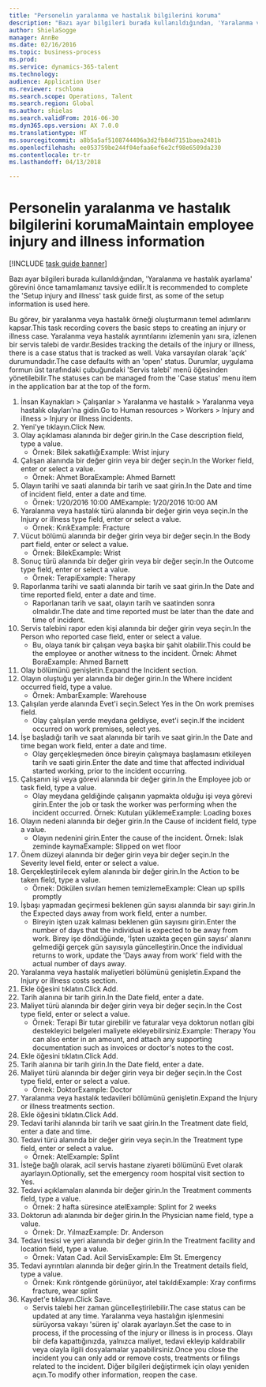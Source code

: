 ```yaml
--- 
title: "Personelin yaralanma ve hastalık bilgilerini koruma"
description: "Bazı ayar bilgileri burada kullanıldığından, 'Yaralanma ve hastalık ayarlama' görevini önce tamamlamanız tavsiye edilir."
author: ShielaSogge
manager: AnnBe
ms.date: 02/16/2016
ms.topic: business-process
ms.prod: 
ms.service: dynamics-365-talent
ms.technology: 
audience: Application User
ms.reviewer: rschloma
ms.search.scope: Operations, Talent
ms.search.region: Global
ms.author: shielas
ms.search.validFrom: 2016-06-30
ms.dyn365.ops.version: AX 7.0.0
ms.translationtype: HT
ms.sourcegitcommit: a8b5a5af5108744406a3d2fb84d7151baea2481b
ms.openlocfilehash: ee053759be244f04efaa6ef6e2cf98e6509da230
ms.contentlocale: tr-tr
ms.lasthandoff: 04/13/2018

---
```

# <a name="maintain-employee-injury-and-illness-information"></a><span data-ttu-id="b04f7-103">Personelin yaralanma ve hastalık bilgilerini koruma</span><span class="sxs-lookup"><span data-stu-id="b04f7-103">Maintain employee injury and illness information</span></span>

[!INCLUDE [task guide banner](../../includes/task-guide-banner.md)]

<span data-ttu-id="b04f7-104">Bazı ayar bilgileri burada kullanıldığından, 'Yaralanma ve hastalık ayarlama' görevini önce tamamlamanız tavsiye edilir.</span><span class="sxs-lookup"><span data-stu-id="b04f7-104">It is recommended to complete the 'Setup injury and illness' task guide first, as some of the setup information is used here.</span></span> 



<span data-ttu-id="b04f7-105">Bu görev, bir yaralanma veya hastalık örneği oluşturmanın temel adımlarını kapsar.</span><span class="sxs-lookup"><span data-stu-id="b04f7-105">This task recording covers the basic steps to creating an injury or illness case.</span></span> <span data-ttu-id="b04f7-106">Yaralanma veya hastalık ayrıntılarını izlemenin yanı sıra, izlenen bir servis talebi de vardır.</span><span class="sxs-lookup"><span data-stu-id="b04f7-106">Besides tracking the details of the injury or illness, there is a case status that is tracked as well.</span></span>  <span data-ttu-id="b04f7-107">Vaka varsayılan olarak 'açık' durumundadır.</span><span class="sxs-lookup"><span data-stu-id="b04f7-107">The case defaults with an 'open' status.</span></span>  <span data-ttu-id="b04f7-108">Durumlar, uygulama formun üst tarafındaki çubuğundaki 'Servis talebi' menü öğesinden yönetilebilir.</span><span class="sxs-lookup"><span data-stu-id="b04f7-108">The statuses can be managed from the 'Case status' menu item in the application bar at the top of the form.</span></span>

1. <span data-ttu-id="b04f7-109">İnsan Kaynakları > Çalışanlar > Yaralanma ve hastalık > Yaralanma veya hastalık olayları'na gidin.</span><span class="sxs-lookup"><span data-stu-id="b04f7-109">Go to Human resources > Workers > Injury and illness > Injury or illness incidents.</span></span>
2. <span data-ttu-id="b04f7-110">Yeni'ye tıklayın.</span><span class="sxs-lookup"><span data-stu-id="b04f7-110">Click New.</span></span>
3. <span data-ttu-id="b04f7-111">Olay açıklaması alanında bir değer girin.</span><span class="sxs-lookup"><span data-stu-id="b04f7-111">In the Case description field, type a value.</span></span>
    * <span data-ttu-id="b04f7-112">Örnek: Bilek sakatlığı</span><span class="sxs-lookup"><span data-stu-id="b04f7-112">Example:  Wrist injury</span></span>  
4. <span data-ttu-id="b04f7-113">Çalışan alanında bir değer girin veya bir değer seçin.</span><span class="sxs-lookup"><span data-stu-id="b04f7-113">In the Worker field, enter or select a value.</span></span>
    * <span data-ttu-id="b04f7-114">Örnek: Ahmet Bora</span><span class="sxs-lookup"><span data-stu-id="b04f7-114">Example: Ahmed Barnett</span></span>  
5. <span data-ttu-id="b04f7-115">Olayın tarihi ve saati alanında bir tarih ve saat girin.</span><span class="sxs-lookup"><span data-stu-id="b04f7-115">In the Date and time of incident field, enter a date and time.</span></span>
    * <span data-ttu-id="b04f7-116">Örnek: 1/20/2016 10:00 AM</span><span class="sxs-lookup"><span data-stu-id="b04f7-116">Example:  1/20/2016 10:00 AM</span></span>  
6. <span data-ttu-id="b04f7-117">Yaralanma veya hastalık türü alanında bir değer girin veya seçin.</span><span class="sxs-lookup"><span data-stu-id="b04f7-117">In the Injury or illness type field, enter or select a value.</span></span>
    * <span data-ttu-id="b04f7-118">Örnek: Kırık</span><span class="sxs-lookup"><span data-stu-id="b04f7-118">Example:  Fracture</span></span>  
7. <span data-ttu-id="b04f7-119">Vücut bölümü alanında bir değer girin veya bir değer seçin.</span><span class="sxs-lookup"><span data-stu-id="b04f7-119">In the Body part field, enter or select a value.</span></span>
    * <span data-ttu-id="b04f7-120">Örnek: Bilek</span><span class="sxs-lookup"><span data-stu-id="b04f7-120">Example:  Wrist</span></span>  
8. <span data-ttu-id="b04f7-121">Sonuç türü alanında bir değer girin veya bir değer seçin.</span><span class="sxs-lookup"><span data-stu-id="b04f7-121">In the Outcome type field, enter or select a value.</span></span>
    * <span data-ttu-id="b04f7-122">Örnek: Terapi</span><span class="sxs-lookup"><span data-stu-id="b04f7-122">Example:  Therapy</span></span>  
9. <span data-ttu-id="b04f7-123">Raporlanma tarihi ve saati alanında bir tarih ve saat girin.</span><span class="sxs-lookup"><span data-stu-id="b04f7-123">In the Date and time reported field, enter a date and time.</span></span>
    * <span data-ttu-id="b04f7-124">Raporlanan tarih ve saat, olayın tarih ve saatinden sonra olmalıdır.</span><span class="sxs-lookup"><span data-stu-id="b04f7-124">The date and time reported must be later than the date and time of incident.</span></span>  
10. <span data-ttu-id="b04f7-125">Servis talebini rapor eden kişi alanında bir değer girin veya seçin.</span><span class="sxs-lookup"><span data-stu-id="b04f7-125">In the Person who reported case field, enter or select a value.</span></span>
    * <span data-ttu-id="b04f7-126">Bu, olaya tanık bir çalışan veya başka bir şahit olabilir.</span><span class="sxs-lookup"><span data-stu-id="b04f7-126">This could be the employee or another witness to the incident.</span></span>  <span data-ttu-id="b04f7-127">Örnek: Ahmet Bora</span><span class="sxs-lookup"><span data-stu-id="b04f7-127">Example: Ahmed Barnett</span></span>  
11. <span data-ttu-id="b04f7-128">Olay bölümünü genişletin.</span><span class="sxs-lookup"><span data-stu-id="b04f7-128">Expand the Incident section.</span></span>
12. <span data-ttu-id="b04f7-129">Olayın oluştuğu yer alanında bir değer girin.</span><span class="sxs-lookup"><span data-stu-id="b04f7-129">In the Where incident occurred field, type a value.</span></span>
    * <span data-ttu-id="b04f7-130">Örnek: Ambar</span><span class="sxs-lookup"><span data-stu-id="b04f7-130">Example:  Warehouse</span></span>  
13. <span data-ttu-id="b04f7-131">Çalışılan yerde alanında Evet'i seçin.</span><span class="sxs-lookup"><span data-stu-id="b04f7-131">Select Yes in the On work premises field.</span></span>
    * <span data-ttu-id="b04f7-132">Olay çalışılan yerde meydana geldiyse, evet'i seçin.</span><span class="sxs-lookup"><span data-stu-id="b04f7-132">If the incident occurred on work premises, select yes.</span></span>  
14. <span data-ttu-id="b04f7-133">İşe başladığı tarih ve saat alanında bir tarih ve saat girin.</span><span class="sxs-lookup"><span data-stu-id="b04f7-133">In the Date and time began work field, enter a date and time.</span></span>
    * <span data-ttu-id="b04f7-134">Olay gerçekleşmeden önce bireyin çalışmaya başlamasını etkileyen tarih ve saati girin.</span><span class="sxs-lookup"><span data-stu-id="b04f7-134">Enter the date and time that affected individual started working, prior to the incident occurring.</span></span>  
15. <span data-ttu-id="b04f7-135">Çalışanın işi veya görevi alanında bir değer girin.</span><span class="sxs-lookup"><span data-stu-id="b04f7-135">In the Employee job or task field, type a value.</span></span>
    * <span data-ttu-id="b04f7-136">Olay meydana geldiğinde çalışanın yapmakta olduğu işi veya görevi girin.</span><span class="sxs-lookup"><span data-stu-id="b04f7-136">Enter the job or task the worker was performing when the incident occurred.</span></span>  <span data-ttu-id="b04f7-137">Örnek: Kutuları yükleme</span><span class="sxs-lookup"><span data-stu-id="b04f7-137">Example:  Loading boxes</span></span>  
16. <span data-ttu-id="b04f7-138">Olayın nedeni alanında bir değer girin.</span><span class="sxs-lookup"><span data-stu-id="b04f7-138">In the Cause of incident field, type a value.</span></span>
    * <span data-ttu-id="b04f7-139">Olayın nedenini girin.</span><span class="sxs-lookup"><span data-stu-id="b04f7-139">Enter the cause of the incident.</span></span>  <span data-ttu-id="b04f7-140">Örnek: Islak zeminde kayma</span><span class="sxs-lookup"><span data-stu-id="b04f7-140">Example:  Slipped on wet floor</span></span>  
17. <span data-ttu-id="b04f7-141">Önem düzeyi alanında bir değer girin veya bir değer seçin.</span><span class="sxs-lookup"><span data-stu-id="b04f7-141">In the Severity level field, enter or select a value.</span></span>
18. <span data-ttu-id="b04f7-142">Gerçekleştirilecek eylem alanında bir değer girin.</span><span class="sxs-lookup"><span data-stu-id="b04f7-142">In the Action to be taken field, type a value.</span></span>
    * <span data-ttu-id="b04f7-143">Örnek: Dökülen sıvıları hemen temizleme</span><span class="sxs-lookup"><span data-stu-id="b04f7-143">Example:  Clean up spills promptly</span></span>  
19. <span data-ttu-id="b04f7-144">İşbaşı yapmadan geçirmesi beklenen gün sayısı alanında bir sayı girin.</span><span class="sxs-lookup"><span data-stu-id="b04f7-144">In the Expected days away from work field, enter a number.</span></span>
    * <span data-ttu-id="b04f7-145">Bireyin işten uzak kalması beklenen gün sayısını girin.</span><span class="sxs-lookup"><span data-stu-id="b04f7-145">Enter the number of days that the individual is expected to be away from work.</span></span>  <span data-ttu-id="b04f7-146">Birey işe döndüğünde, 'İşten uzakta geçen gün sayısı' alanını gelmediği gerçek gün sayısıyla güncelleştirin.</span><span class="sxs-lookup"><span data-stu-id="b04f7-146">Once the individual returns to work, update the 'Days away from work' field with the actual number of days away.</span></span>  
20. <span data-ttu-id="b04f7-147">Yaralanma veya hastalık maliyetleri bölümünü genişletin.</span><span class="sxs-lookup"><span data-stu-id="b04f7-147">Expand the Injury or illness costs section.</span></span>
21. <span data-ttu-id="b04f7-148">Ekle öğesini tıklatın.</span><span class="sxs-lookup"><span data-stu-id="b04f7-148">Click Add.</span></span>
22. <span data-ttu-id="b04f7-149">Tarih alanına bir tarih girin.</span><span class="sxs-lookup"><span data-stu-id="b04f7-149">In the Date field, enter a date.</span></span>
23. <span data-ttu-id="b04f7-150">Maliyet türü alanında bir değer girin veya bir değer seçin.</span><span class="sxs-lookup"><span data-stu-id="b04f7-150">In the Cost type field, enter or select a value.</span></span>
    * <span data-ttu-id="b04f7-151">Örnek:  Terapi    Bir tutar girebilir ve faturalar veya doktorun notları gibi destekleyici belgeleri maliyete ekleyebilirsiniz.</span><span class="sxs-lookup"><span data-stu-id="b04f7-151">Example:  Therapy    You can also enter in an amount, and attach any supporting documentation such as invoices or doctor's notes to the cost.</span></span>  
24. <span data-ttu-id="b04f7-152">Ekle öğesini tıklatın.</span><span class="sxs-lookup"><span data-stu-id="b04f7-152">Click Add.</span></span>
25. <span data-ttu-id="b04f7-153">Tarih alanına bir tarih girin.</span><span class="sxs-lookup"><span data-stu-id="b04f7-153">In the Date field, enter a date.</span></span>
26. <span data-ttu-id="b04f7-154">Maliyet türü alanında bir değer girin veya bir değer seçin.</span><span class="sxs-lookup"><span data-stu-id="b04f7-154">In the Cost type field, enter or select a value.</span></span>
    * <span data-ttu-id="b04f7-155">Örnek: Doktor</span><span class="sxs-lookup"><span data-stu-id="b04f7-155">Example: Doctor</span></span>  
27. <span data-ttu-id="b04f7-156">Yaralanma veya hastalık tedavileri bölümünü genişletin.</span><span class="sxs-lookup"><span data-stu-id="b04f7-156">Expand the Injury or illness treatments section.</span></span>
28. <span data-ttu-id="b04f7-157">Ekle öğesini tıklatın.</span><span class="sxs-lookup"><span data-stu-id="b04f7-157">Click Add.</span></span>
29. <span data-ttu-id="b04f7-158">Tedavi tarihi alanında bir tarih ve saat girin.</span><span class="sxs-lookup"><span data-stu-id="b04f7-158">In the Treatment date field, enter a date and time.</span></span>
30. <span data-ttu-id="b04f7-159">Tedavi türü alanında bir değer girin veya seçin.</span><span class="sxs-lookup"><span data-stu-id="b04f7-159">In the Treatment type field, enter or select a value.</span></span>
    * <span data-ttu-id="b04f7-160">Örnek: Atel</span><span class="sxs-lookup"><span data-stu-id="b04f7-160">Example:  Splint</span></span>  
31. <span data-ttu-id="b04f7-161">İsteğe bağlı olarak, acil servis hastane ziyareti bölümünü Evet olarak ayarlayın.</span><span class="sxs-lookup"><span data-stu-id="b04f7-161">Optionally, set the emergency room hospital visit section to Yes.</span></span>
32. <span data-ttu-id="b04f7-162">Tedavi açıklamaları alanında bir değer girin.</span><span class="sxs-lookup"><span data-stu-id="b04f7-162">In the Treatment comments field, type a value.</span></span>
    * <span data-ttu-id="b04f7-163">Örnek: 2 hafta süresince atel</span><span class="sxs-lookup"><span data-stu-id="b04f7-163">Example:  Splint for 2 weeks</span></span>  
33. <span data-ttu-id="b04f7-164">Doktorun adı alanında bir değer girin.</span><span class="sxs-lookup"><span data-stu-id="b04f7-164">In the Physician name field, type a value.</span></span>
    * <span data-ttu-id="b04f7-165">Örnek: Dr. Yılmaz</span><span class="sxs-lookup"><span data-stu-id="b04f7-165">Example:  Dr. Anderson</span></span>  
34. <span data-ttu-id="b04f7-166">Tedavi tesisi ve yeri alanında bir değer girin.</span><span class="sxs-lookup"><span data-stu-id="b04f7-166">In the Treatment facility and location field, type a value.</span></span>
    * <span data-ttu-id="b04f7-167">Örnek: Vatan Cad. Acil Servis</span><span class="sxs-lookup"><span data-stu-id="b04f7-167">Example:  Elm St. Emergency</span></span>  
35. <span data-ttu-id="b04f7-168">Tedavi ayrıntıları alanında bir değer girin.</span><span class="sxs-lookup"><span data-stu-id="b04f7-168">In the Treatment details field, type a value.</span></span>
    * <span data-ttu-id="b04f7-169">Örnek: Kırık röntgende görünüyor, atel takıldı</span><span class="sxs-lookup"><span data-stu-id="b04f7-169">Example:  Xray confirms fracture, wear splint</span></span>  
36. <span data-ttu-id="b04f7-170">Kaydet'e tıklayın.</span><span class="sxs-lookup"><span data-stu-id="b04f7-170">Click Save.</span></span>
    * <span data-ttu-id="b04f7-171">Servis talebi her zaman güncelleştirilebilir.</span><span class="sxs-lookup"><span data-stu-id="b04f7-171">The case status can be updated at any time.</span></span>  <span data-ttu-id="b04f7-172">Yaralanma veya hastalığın işlenmesini sürüyorsa vakayı 'süren iş' olarak ayarlayın.</span><span class="sxs-lookup"><span data-stu-id="b04f7-172">Set the case to in process, if the processing of the injury or illness is in process.</span></span>  <span data-ttu-id="b04f7-173">Olayı bir defa kapattığınızda, yalnızca maliyet, tedavi ekleyip kaldırabilir veya olayla ilgili dosyalamalar yapabilirsiniz.</span><span class="sxs-lookup"><span data-stu-id="b04f7-173">Once you close the incident you can only add or remove costs, treatments or filings related to the incident.</span></span>  <span data-ttu-id="b04f7-174">Diğer bilgileri değiştirmek için olayı yeniden açın.</span><span class="sxs-lookup"><span data-stu-id="b04f7-174">To modify other information, reopen the case.</span></span>  


